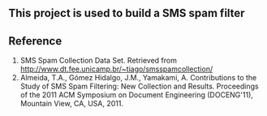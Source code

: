 ## This project is used to build a SMS spam filter

## Reference
1. SMS Spam Collection Data Set. Retrieved from http://www.dt.fee.unicamp.br/~tiago/smsspamcollection/
2. Almeida, T.A., Gómez Hidalgo, J.M., Yamakami, A. Contributions to the Study of SMS Spam Filtering: New Collection and Results.  Proceedings of the 2011 ACM Symposium on Document Engineering (DOCENG'11), Mountain View, CA, USA, 2011. 